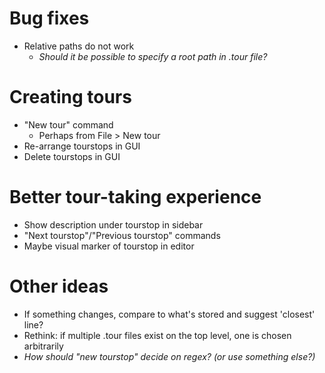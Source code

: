 Bug fixes
=========
- Relative paths do not work
    - *Should it be possible to specify a root path in .tour file?*

Creating tours
==============
- "New tour" command
    - Perhaps from File > New tour
- Re-arrange tourstops in GUI
- Delete tourstops in GUI

Better tour-taking experience
=============================
- Show description under tourstop in sidebar
- "Next tourstop"/"Previous tourstop" commands
- Maybe visual marker of tourstop in editor

Other ideas
===========
- If something changes, compare to what's stored and suggest 'closest' line?
- Rethink:  if multiple .tour files exist on the top level, one is chosen arbitrarily
- *How should "new tourstop" decide on regex? (or use something else?)*